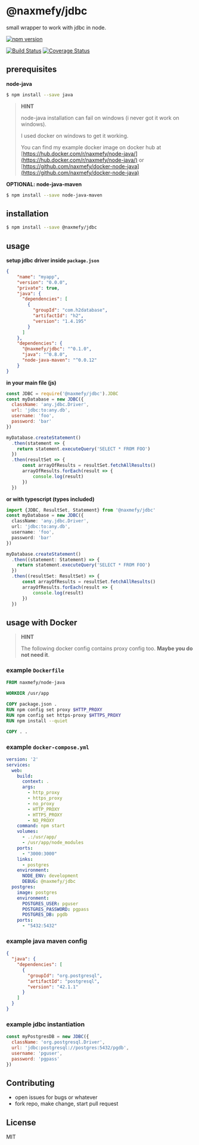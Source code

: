 # @naxmefy/jdbc

small wrapper to work with jdbc in node.

[![npm version](https://badge.fury.io/js/%40naxmefy%2Fjdbc.svg)](https://badge.fury.io/js/%40naxmefy%2Fjdbc)

[![Build Status](https://www.travis-ci.org/naxmefy/node-jdbc.svg?branch=master)](https://www.travis-ci.org/naxmefy/node-jdbc)
[![Coverage Status](https://coveralls.io/repos/github/naxmefy/node-jdbc/badge.svg?branch=master)](https://coveralls.io/github/naxmefy/node-jdbc?branch=master)

## prerequisites

**node-java**

```bash
$ npm install --save java
```

> **HINT**
>
> node-java installation can fail on windows 
> (i never got it work on windows).
>
> I used docker on windows to get it working.
>
> You can find my example docker image on docker hub at
> [https://hub.docker.com/r/naxmefy/node-java/](https://hub.docker.com/r/naxmefy/node-java/)
> or
> [https://github.com/naxmefy/docker-node-java](https://github.com/naxmefy/docker-node-java)

**OPTIONAL: node-java-maven**

```bash
$ npm install --save node-java-maven
```

## installation

```bash
$ npm install --save @naxmefy/jdbc
```

## usage

**setup jdbc driver inside ```package.json```**

```json
{
    "name": "myapp",
    "version": "0.0.0",
    "private": true,
    "java": {
      "dependencies": [
        {
          "groupId": "com.h2database",
          "artifactId": "h2",
          "version": "1.4.195"
        }
      ]
    },
    "dependencies": {
      "@naxmefy/jdbc": "^0.1.0",
      "java": "^0.8.0",
      "node-java-maven": "^0.0.12"
    }
}
```

**in your main file (js)**

```javascript
const JDBC = require('@naxmefy/jdbc').JDBC
const myDatabase = new JDBC({
  className: 'any.jdbc.Driver',
  url: 'jdbc:to:any.db',
  username: 'foo',
  password: 'bar'
})

myDatabase.createStatement()
  .then(statement => {
    return statement.executeQuery('SELECT * FROM FOO')
  })
  .then(resultSet => {
      const arrayOfResults = resultSet.fetchAllResults()
      arrayOfResults.forEach(result => {
          console.log(result)
      })
  })
```

**or with typescript (types included)**
```typescript
import {JDBC, ResultSet, Statement} from '@naxmefy/jdbc'
const myDatabase = new JDBC({
  className: 'any.jdbc.Driver',
  url: 'jdbc:to:any.db',
  username: 'foo',
  password: 'bar'
})

myDatabase.createStatement()
  .then((statement: Statement) => {
    return statement.executeQuery('SELECT * FROM FOO')
  })
  .then((resultSet: ResultSet) => {
      const arrayOfResults = resultSet.fetchAllResults()
      arrayOfResults.forEach(result => {
          console.log(result)
      })
  })
```

## usage with Docker

> **HINT**
>
> The following docker config contains proxy config too.
> **Maybe you do not need it**.

### example ``` Dockerfile ```

```dockerfile
FROM naxmefy/node-java

WORKDIR /usr/app

COPY package.json .
RUN npm config set proxy $HTTP_PROXY
RUN npm config set https-proxy $HTTPS_PROXY
RUN npm install --quiet

COPY . .
```

### example ``` docker-compose.yml ```

```yaml
version: '2'
services:
  web:
    build:
      context: .
      args:
        - http_proxy
        - https_proxy
        - no_proxy
        - HTTP_PROXY
        - HTTPS_PROXY
        - NO_PROXY
    command: npm start
    volumes:
      - .:/usr/app/
      - /usr/app/node_modules
    ports:
      - "3000:3000"
    links:
      - postgres
    environment:
      NODE_ENV: development
      DEBUG: @naxmefy/jdbc
  postgres:
    image: postgres
    environment:
      POSTGRES_USER: pguser
      POSTGRES_PASSWORD: pgpass
      POSTGRES_DB: pgdb
    ports:
      - "5432:5432"
```

### example java maven config

```json
{
  "java": {
    "dependencies": [
      {
        "groupId": "org.postgresql",
        "artifactId": "postgresql",
        "version": "42.1.1"
      }
    ]
  }
}
```

### example jdbc instantiation

```javascript
const myPostgresDB = new JDBC({
  className: 'org.postgresql.Driver',
  url: 'jdbc:postgresql://postgres:5432/pgdb',
  username: 'pguser',
  password: 'pgpass'
})
```

## Contributing

* open issues for bugs or whatever
* fork repo, make change, start pull request

## License

MIT
